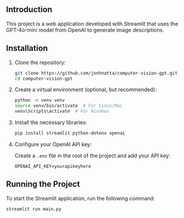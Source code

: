 ## Introduction
This project is a web application developed with Streamlit that uses the GPT-4o-mini model from OpenAI to generate image descriptions.

## Installation
1. Clone the repository:
     ```bash
   git clone https://github.com/jonhnatta/computer-vision-gpt.git
   cd computer-vision-gpt
   ```

2. Create a virtual environment (optional, but recommended):

   ```bash
   python -m venv venv
   source venv/bin/activate  # For Linux/Mac
   venv\Scripts\activate  # For Windows
   ```
3. Install the necessary libraries:

   ```bash
   pip install streamlit python-dotenv openai 
   ```
4. Configure your OpenAI API key:

   Create a `.env` file in the root of the project and add your API key:

   ```
   OPENAI_API_KEY=yourapikeyhere
   ```

## Running the Project

To start the Streamlit application, run the following command:

```bash
streamlit run main.py
```